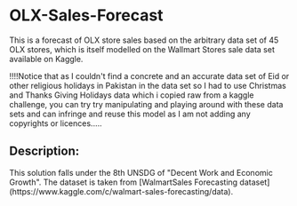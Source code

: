 # OLX-Sales-Forecast
This is a forecast of OLX store sales based on the arbitrary data set of 45 OLX stores, which is itself modelled on the Wallmart Stores sale data set available on Kaggle.



!!!!Notice that as I couldn't find a concrete and an accurate data set of Eid or other religious holidays in Pakistan in the data set so I had to use Christmas and Thanks Giving Holidays data which i copied raw from a kaggle challenge, you can try try manipulating and playing around with these data sets and can infringe and reuse this model as I am not adding any copyrights or licences.....


<h2>Description: </h2>
This solution falls under the 8th UNSDG of "Decent Work and Economic Growth". The dataset is taken from [WalmartSales Forecasting dataset](https://www.kaggle.com/c/walmart-sales-forecasting/data). 
